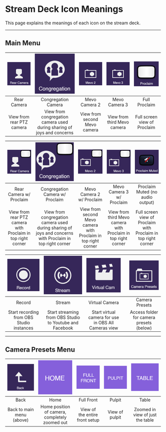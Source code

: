 # Stream Deck Icon Meanings

This page explains the meanings of each icon on the stream deck.

---

## Main Menu

| ![](../assets/images/stream-deck/rear_camera.png) | ![](../assets/images/stream-deck/congregation.png) | ![](../assets/images/stream-deck/mevo_2.png) | ![](../assets/images/stream-deck/mevo_3.png) | ![](../assets/images/stream-deck/proclaim.png) |
|:---:|:---:|:---:|:---:|:---:|
| Rear Camera | Congregation Camera | Mevo Camera 2 | Mevo Camera 3 | Full Proclaim |
| View from rear PTZ camera | View from congregation camera used during sharing of joys and concerns | View from second Mevo camera | View from third Mevo camera | Full screen view of Proclaim |

| ![](../assets/images/stream-deck/rear_camera_proclaim.png) | ![](../assets/images/stream-deck/congregation_proclaim.png) | ![](../assets/images/stream-deck/mevo_2_proclaim.png) | ![](../assets/images/stream-deck/mevo_3_proclaim.png) | ![](../assets/images/stream-deck/proclaim_muted.png) |
|:---:|:---:|:---:|:---:|:---:|
| Rear Camera w/ Proclaim | Congregation Camera w/ Proclaim | Mevo Camera 2 w/ Proclaim | Mevo Camera 3 w/ Proclaim | Proclaim Muted (no audio output) |
| View from rear PTZ camera with Proclaim in top right corner | View from congregation camera used during sharing of joys and concerns with Proclaim in top right corner | View from second Mevo camera with Proclaim in top right corner | View from third Mevo camera with Proclaim in top right corner | Full screen view of Proclaim with Proclaim in top right corner |

| ![](../assets/images/stream-deck/record.png) | ![](../assets/images/stream-deck/stream.png) | ![](../assets/images/stream-deck/virtual_camera.png) |  | ![](../assets/images/stream-deck/camera_presets.png) |
|:---:|:---:|:---:|:---:|:---:|
| Record | Stream | Virtual Camera |  | Camera Presets |
| Start recording from OBS Studio instances | Start streaming from OBS Studio to Youtube and Facebook | Start virtual camera for use in OBS All Cameras view |  | Access folder for camera presets (below) |

---

## Camera Presets Menu

| ![](../assets/images/stream-deck/back.png) | ![](../assets/images/stream-deck/home.png) | ![](../assets/images/stream-deck/full_front.png) | ![](../assets/images/stream-deck/pulpit.png) | ![](../assets/images/stream-deck/table.png) |
|:---:|:---:|:---:|:---:|:---:|
| Back | Home | Full Front | Pulpit | Table |
| Back to main menu (above) | Home position of camera, completely zoomed out | View of the entire front setup | View of pulpit | Zoomed in view of just the table |
